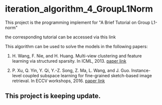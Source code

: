 # iteration_algorithm_4_GroupL1Norm
This project is the programming implement for "A Brief Tutorial on Group L1-norm"

the corresponding tutorial can be accessed via this link

This algorithm can be used to solve the models in the following papers:

1. H. Wang, F. Nie, and H. Huang. Multi-view clustering and feature learning via structured sparsity. In ICML, 2013.
[paper link](http://proceedings.mlr.press/v28/wang13c.pdf "please click")

2. P. Xu, Q. Yin, Y. Qi, Y.-Z. Song, Z. Ma, L. Wang, and J. Guo. Instance-level coupled subspace learning for fine-grained sketch-based image retrieval. In ECCV workshops, 2016.
[paper link](http://www.pengxu.net/document/ECCV2016/ECCVW2016.pdf "please click")

## This project is keeping update.